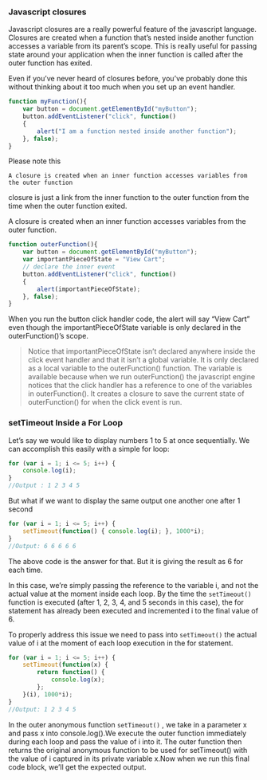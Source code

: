 ### Javascript closures

Javascript closures are a really powerful feature of the javascript language. Closures are created when a function that’s nested inside another function accesses a variable from its parent’s scope. This is really useful for passing state around your application when the inner function is called after the outer function has exited.

Even if you’ve never heard of closures before, you’ve probably done this without thinking about it too much when you set up an event handler.

```javascript
function myFunction(){
    var button = document.getElementById("myButton");
    button.addEventListener("click", function()
    {
        alert("I am a function nested inside another function");
    }, false);
}
```

Please note this

```
A closure is created when an inner function accesses variables from the outer function
```

closure is just a link from the inner function to the outer function from the time when the outer function exited.

A closure is created when an inner function accesses variables from the outer function.

```javascript
function outerFunction(){
    var button = document.getElementById("myButton");
    var importantPieceOfState = "View Cart";
    // declare the inner event
    button.addEventListener("click", function()
    {
        alert(importantPieceOfState);
    }, false);
}
```

When you run the button click handler code, the alert will say “View Cart” even though the importantPieceOfState variable is only declared in the outerFunction()’s scope.

> Notice that importantPieceOfState isn’t declared anywhere inside the click event handler and that it isn’t a global variable. It is only declared as a local variable to the outerFunction() function. The variable is available because when we run outerFunction() the javascript engine notices that the click handler has a reference to one of the variables in outerFunction(). It creates a closure to save the current state of outerFunction() for when the click event is run.

### setTimeout Inside a For Loop

Let’s say we would like to display numbers 1 to 5 at once sequentially. We can accomplish this easily with a simple for loop:

```javascript
for (var i = 1; i <= 5; i++) {
    console.log(i);
}
//Output : 1 2 3 4 5
```
But what if we want to display the same output one another one after 1 second

```javascript
for (var i = 1; i <= 5; i++) {
    setTimeout(function() { console.log(i); }, 1000*i);
}
//Output: 6 6 6 6 6
```

The above code is the answer for that. But it is giving the result as 6 for each time.

In this case, we’re simply passing the reference to the variable i, and not the actual value at the moment inside each loop. By the time the ```setTimeout()``` function is executed (after 1, 2, 3, 4, and 5 seconds in this case), the for statement has already been executed and incremented i to the final value of 6.

To properly address this issue we need to pass into ```setTimeout()``` the actual value of i at the moment of each loop execution in the for statement.

```javascript
for (var i = 1; i <= 5; i++) {
    setTimeout(function(x) { 
		return function() { 
			console.log(x); 
		}; 
	}(i), 1000*i);
}
//Output: 1 2 3 4 5
```
In the outer anonymous function ```setTimeout()``` , we take in a parameter x and pass x into console.log().We execute the outer function immediately during each loop and pass the value of i into it. The outer function then returns the original anonymous function to be used for setTimeout() with the value of i captured in its private variable x.Now when we run this final code block, we’ll get the expected output.



